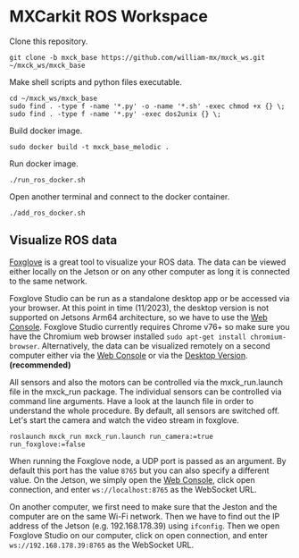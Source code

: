 # MXCarkit ROS Workspace

Clone this repository.
```
git clone -b mxck_base https://github.com/william-mx/mxck_ws.git ~/mxck_ws/mxck_base
```

Make shell scripts and python files executable.
```
cd ~/mxck_ws/mxck_base
sudo find . -type f -name '*.py' -o -name '*.sh' -exec chmod +x {} \;
sudo find . -type f -name '*.py' -exec dos2unix {} \;
```

Build docker image.
```
sudo docker build -t mxck_base_melodic .
```

Run docker image.
```
./run_ros_docker.sh
```

Open another terminal and connect to the docker container.
```
./add_ros_docker.sh
```

## Visualize ROS data
[Foxglove](https://foxglove.dev/ros) is a great tool to visualize your ROS data. The data can be viewed either locally on the Jetson or on any other computer as long it is connected to the same network.

Foxglove Studio can be run as a standalone desktop app or be accessed via your browser. At this point in time (11/2023), the desktop version is not supported on Jetsons Arm64 architecture, so we have to use the [Web Console](https://studio.foxglove.dev). Foxglove Studio currently requires Chrome v76+ so make sure you have the Chromium web browser installed ```sudo apt-get install chromium-browser```. Alternatively, the data can be visualized remotely on a second computer either via the [Web Console](https://studio.foxglove.dev) or via the [Desktop Version](https://foxglove.dev/download). **(recommended)**

All sensors and also the motors can be controlled via the mxck_run.launch file in the mxck_run package. The individual sensors can be controlled via command line arguments. Have a look at the launch file in order to understand the whole procedure. By default, all sensors are switched off. Let's start the camera and watch the video stream in foxglove.

```
roslaunch mxck_run mxck_run.launch run_camera:=true run_foxglove:=false
```
When running the Foxglove node, a UDP port is passed as an argument. By default this port has the value ```8765``` but you can also specify a different value. On the Jetson, we simply open the [Web Console](https://studio.foxglove.dev), click open connection, and enter ```ws://localhost:8765``` as the WebSocket URL.

On another computer, we first need to make sure that the Jeston and the computer are on the same Wi-Fi network. Then we have to find out the IP address of the Jetson (e.g. 192.168.178.39) using ```ifconfig```. Then we open Foxglove Studio on our computer, click on open connection, and enter ```ws://192.168.178.39:8765``` as the WebSocket URL.

